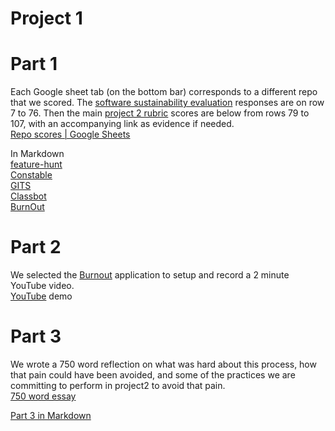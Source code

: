 # Project 1

# Part 1
Each Google sheet tab (on the bottom bar) corresponds to a different repo that we scored. The [software sustainability evaluation](https://docs.google.com/forms/d/e/1FAIpQLSf0ccsVdN-nXJCHLluJ-hANZlp8rDKgprJa0oTYiLZSDxh3DA/viewform) responses are on row 7 to 76. Then the main [project 2 rubric](https://github.com/txt/se23/blob/main/docs/project2.md#grading-rubric) scores are below from rows 79 to 107, with an accompanying link as evidence if needed.  
[Repo scores | Google Sheets](https://docs.google.com/spreadsheets/d/1k7aDRaijF7GUKoOd_JpLm3XYWhbxuLzf1R5azFPvWFc/edit?usp=sharing)

In Markdown
<br />[feature-hunt](./part11.md)
<br />[Constable](./part12.md)
<br />[GITS](./part13)
<br />[Classbot](./part14.md)
<br />[BurnOut](./part15.md)

# Part 2
We selected the [Burnout](https://github.com/deekay2310/calorieApp_server) application to setup and record a 2 minute YouTube video.  
[YouTube](https://www.youtube.com/watch?v=x8Aj-NTYrD4&ab_channel=XiaochunL) demo

# Part 3
We wrote a 750 word reflection on what was hard about this process, how that pain could have been avoided, and some of the practices we are committing to perform in project2 to avoid that pain.  
[750 word essay](https://docs.google.com/document/d/12N-eBPFHQsOPJJgfkl7MiWeZiXboi19icvNDU6gYk-4/edit)

[Part 3 in Markdown](./part3.md)

